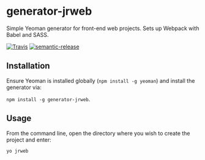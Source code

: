 # generator-jrweb

Simple Yeoman generator for front-end web projects. Sets up Webpack with Babel and SASS.

[![Travis](https://img.shields.io/travis/jrwebdev/generator-jrweb.svg)](https://travis-ci.org/jrwebdev/generator-jrweb)
[![semantic-release](https://img.shields.io/badge/%20%20%F0%9F%93%A6%F0%9F%9A%80-semantic--release-e10079.svg)](https://github.com/semantic-release/semantic-release)

## Installation

Ensure Yeoman is installed globally (`npm install -g yeoman`) and install the generator via:

```npm install -g generator-jrweb```.

## Usage

From the command line, open the directory where you wish to create the project and enter:

```yo jrweb```